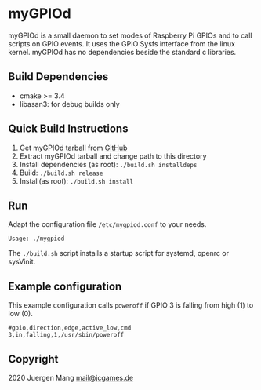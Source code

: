 # myGPIOd

myGPIOd is a small daemon to set modes of Raspberry Pi GPIOs and to call scripts on GPIO events. 
It uses the GPIO Sysfs interface from the linux kernel. myGPIOd has no dependencies beside the standard c libraries.

## Build Dependencies

- cmake >= 3.4
- libasan3: for debug builds only

## Quick Build Instructions

1. Get myGPIOd tarball from [GitHub](https://github.com/jcorporation/myGPIOd/releases/latest)
2. Extract myGPIOd tarball and change path to this directory
3. Install dependencies (as root): `./build.sh installdeps`
4. Build: `./build.sh release`
5. Install(as root): `./build.sh install`

## Run

Adapt the configuration file `/etc/mygpiod.conf` to your needs.

``
Usage: ./mygpiod
``

The `./build.sh` script installs a startup script for systemd, openrc or sysVinit.

## Example configuration

This example configuration calls `poweroff` if GPIO 3 is falling from high (1) to low (0).

```
#gpio,direction,edge,active_low,cmd
3,in,falling,1,/usr/sbin/poweroff 
```

## Copyright

2020 Juergen Mang <mail@jcgames.de>
